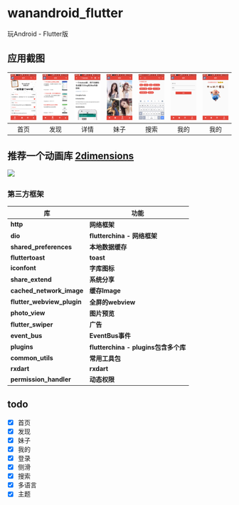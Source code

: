 # wanandroid_flutter

玩Android - Flutter版

## 应用截图

| ![home](screen_shot/home3.jpg) | ![discovery](screen_shot/discovery.jpg) | ![detail.jpg](screen_shot/detail.jpg) | ![meizi3](screen_shot/meizi3.jpg) | ![search](screen_shot/search.jpg) | ![mine1](screen_shot/mine1.jpg) | ![mine2](screen_shot/mine2.jpg) |
| :--: | :--: | :--: | :--: | :--: | :--: | :--: |
| 首页 | 发现 | 详情 | 妹子 | 搜索| 我的 | 我的 |

## 推荐一个动画库 [2dimensions](https://www.2dimensions.com/explore/popular/trending/all)
![](https://user-gold-cdn.xitu.io/2019/7/2/16bb0a4c5743fc54?imageslim)

### 第三方框架

库 | 功能
-------- | ---
**http**|**网络框架**
**dio**|**flutterchina - 网络框架**
**shared_preferences**|**本地数据缓存**
**fluttertoast**|**toast**
**iconfont**|**字库图标**
**share_extend**|**系统分享**
**cached_network_image**|**缓存Image**
**flutter_webview_plugin**|**全屏的webview**
**photo_view**|**图片预览**
**flutter_swiper**|**广告**
**event_bus**|**EventBus事件**
**plugins**|**flutterchina - plugins包含多个库**
**common_utils**|**常用工具包**
**rxdart**|**rxdart**
**permission_handler**|**动态权限**


## todo 
- [x] 首页
- [x] 发现
- [x] 妹子
- [x] 我的
- [x] 登录
- [x] 侧滑
- [x] 搜索
- [x] 多语言
- [x] 主题
